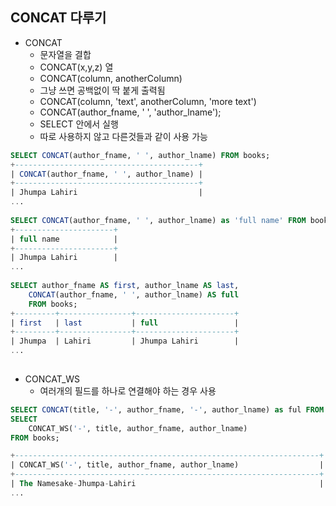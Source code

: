 ## CONCAT 다루기

* CONCAT
  * 문자열을 결합
  * CONCAT(x,y,z) 열
  * CONCAT(column, anotherColumn)
  * 그냥 쓰면 공백없이 딱 붙게 출력됨
  * CONCAT(column, 'text', anotherColumn, 'more text')
  * CONCAT(author_fname, ' ', 'author_lname');
  * SELECT 안에서 실행
  * 따로 사용하지 않고 다른것들과 같이 사용 가능

```sql
SELECT CONCAT(author_fname, ' ', author_lname) FROM books;
+-----------------------------------------+
| CONCAT(author_fname, ' ', author_lname) |
+-----------------------------------------+
| Jhumpa Lahiri                           |
...
    
SELECT CONCAT(author_fname, ' ', author_lname) as 'full name' FROM books;
+----------------------+
| full name            |
+----------------------+
| Jhumpa Lahiri        |
...
    
SELECT author_fname AS first, author_lname AS last, 
    CONCAT(author_fname, ' ', author_lname) AS full 
    FROM books;
+---------+----------------+----------------------+
| first   | last           | full                 |
+---------+----------------+----------------------+
| Jhumpa  | Lahiri         | Jhumpa Lahiri        |
...
    

```

* CONCAT_WS
  * 여러개의 필드를 하나로 연결해야 하는 경우 사용

```sql
SELECT CONCAT(title, '-', author_fname, '-', author_lname) as ful FROM books;
SELECT
    CONCAT_WS('-', title, author_fname, author_lname)
FROM books;

+--------------------------------------------------------------------+
| CONCAT_WS('-', title, author_fname, author_lname)                  |
+--------------------------------------------------------------------+
| The Namesake-Jhumpa-Lahiri                                         |
...
    
    
```